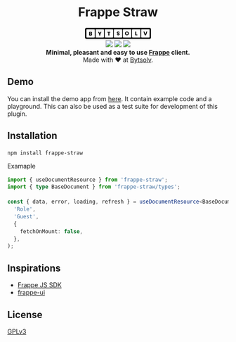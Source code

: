 <div align='center'>
  <h1>Frappe Straw</h1>
  <img src='https://raw.githubusercontent.com/ssiyad/frappe-straw/refs/heads/main/assets/bytsolv-logo.svg' width='150' />
  <div>
    <img src='https://img.shields.io/github/actions/workflow/status/ssiyad/frappe-straw/tests.yml' />
    <img src='https://img.shields.io/npm/dw/frappe-straw' />
    <img src='https://img.shields.io/npm/v/frappe-straw' />
  </div>
  <strong>
    Minimal, pleasant and easy to use
    <a href='https://frappe.io/framework' target='_blank'>Frappe</a>
    client.
  </strong>
  <div>Made with ❤️ at <a href='https://bytsolv.com/' target='_blank'>Bytsolv</a>.</div>
</div>

## Demo
You can install the demo app from
[here](https://github.com/ssiyad/frappe-straw-demo). It contain example code
and a playground. This can also be used as a test suite for development of this
plugin.

## Installation
```shell
npm install frappe-straw
```

Examaple
```typescript
import { useDocumentResource } from 'frappe-straw';
import { type BaseDocument } from 'frappe-straw/types';

const { data, error, loading, refresh } = useDocumentResource<BaseDocument>(
  'Role',
  'Guest',
  {
    fetchOnMount: false,
  },
);
```

## Inspirations
- [Frappe JS SDK](https://github.com/The-Commit-Company/frappe-js-sdk)
- [frappe-ui](https://ui.frappe.io/)

## License
[GPLv3](LICENSE)
